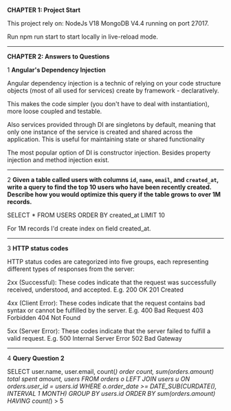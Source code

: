 **CHAPTER 1: Project Start**

This project rely on:
NodeJs V18
MongoDB V4.4 running on port 27017.

Run npm run start to start locally in live-reload mode.

___
**CHAPTER 2: Answers to Questions**

1 **Angular's Dependency Injection**

Angular dependency injection is a technic of relying on your code structure objects (most of all used for services) create by framework - declaratively.

This makes the code simpler (you don't have to deal with instantiation), more loose coupled and testable.

Also services provided through DI are singletons by default, meaning that only one instance of the service is created and shared across the application. This is useful for maintaining state or shared functionality

The most popular option of DI is constructor injection. Besides property injection and method injection exist.
____
2 **Given a table called users with columns `id`, `name`, `email`, and `created_at`,
write a query to find the top 10 users who have been recently created.
Describe how you would optimize this query if the table grows to over 1M
records.**

SELECT * FROM USERS ORDER BY created_at LIMIT 10

For 1M records I'd create index on field created_at.
_____
3 **HTTP status codes**

HTTP status codes are categorized into five groups, each representing different types of responses from the server:

2xx (Successful): These codes indicate that the request was successfully received, understood, and accepted.
E.g.
200 OK
201 Created

4xx (Client Error): These codes indicate that the request contains bad syntax or cannot be fulfilled by the server.
E.g.
400 Bad Request
403 Forbidden
404 Not Found

5xx (Server Error): These codes indicate that the server failed to fulfill a valid request.
E.g.
500 Internal Server Error
502 Bad Gateway
____
4 **Query Question 2**

SELECT user.name, user.email, count(*) order count, sum(orders.amount) total spent amount, users FROM orders o LEFT JOIN users u
ON orders.user_id = users.id
WHERE  o.order_date >= DATE_SUB(CURDATE(), INTERVAL 1 MONTH)
GROUP BY users.id
ORDER BY sum(orders.amount)
HAVING count(*) > 5
